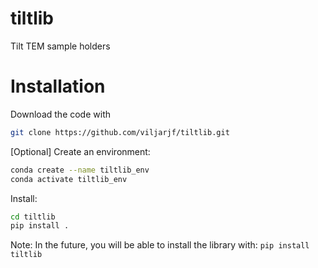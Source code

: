 # tiltlib

Tilt TEM sample holders

# Installation
 
Download the code with
~~~bash
git clone https://github.com/viljarjf/tiltlib.git
~~~

[Optional] Create an environment:
~~~bash
conda create --name tiltlib_env
conda activate tiltlib_env
~~~

Install:
~~~bash
cd tiltlib
pip install .
~~~

Note:
In the future, you will be able to install the library with: `pip install tiltlib`

